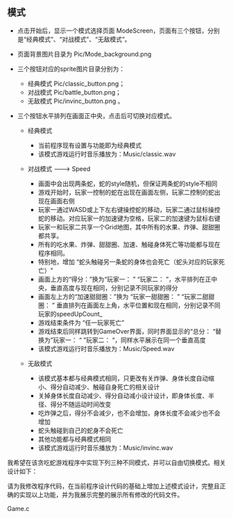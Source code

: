 ## 模式

* 点击开始后，显示一个模式选择页面 ModeScreen，页面有三个按钮，分别是“经典模式”、“对战模式”、“无敌模式”。
* 页面背景图片目录为 Pic/Mode_background.png
* 三个按钮对应的sprite图片目录分别为：
  * 经典模式  Pic/classic_button.png；
  * 对战模式  Pic/battle_button.png；
  * 无敌模式  Pic/invinc_button.png 。

* 三个按钮水平排列在画面正中央，点击后可切换对应模式。
  * 经典模式 
    * 当前程序现有设置与功能即为经典模式
    * 该模式游戏运行时音乐播放为：Music/classic.wav

  * 对战模式 ---> Speed
    * 画面中会出现两条蛇，蛇的style随机，但保证两条蛇的style不相同
    * 游戏开始时，玩家一控制的蛇在出现在画面左侧，玩家二控制的蛇出现在画面右侧
    * 玩家一通过WASD或上下左右键操控蛇的移动，玩家二通过鼠标操控蛇的移动。对应玩家一的加速键为空格，玩家二的加速键为鼠标右键
    * 玩家一和玩家二共享一个Grid地图，其中所有的水果、炸弹、甜甜圈都共享。
    * 所有的吃水果、炸弹、甜甜圈、加速、触碰身体死亡等功能都与现在程序相同。
    * 特别地，增加 “蛇头触碰另一条蛇的身体也会死亡（蛇头对应的玩家死亡）"
    * 画面上方的“得分：”换为“玩家一： ” “玩家二： ”，水平排列在正中央，垂直高度与现在相同，分别记录不同玩家的得分
    * 画面左上方的“加速甜甜圈：”换为 “玩家一甜甜圈： ” “玩家二甜甜圈： ” 垂直排列在画面左上角，水平位置和现在相同，分别记录不同玩家的speedUpCount_
    * 游戏结束条件为 “任一玩家死亡”
    * 游戏结束后同样跳转到GameOver界面，同时界面显示的“总分： “替换为”玩家一： “ ”玩家二： “，同样水平展示在同一个垂直高度
    * 该模式游戏运行时音乐播放为：Music/Speed.wav

  * 无敌模式 
    * 该模式基本都与经典模式相同，只更改有关炸弹、身体长度自动缩小、得分自动减少、触碰自身死亡的相关设计
    * 关掉身体长度自动减少、得分自动减小设计设计，即身体长度、半径、得分不随运动时间改变
    * 吃炸弹之后，得分不会减少，也不会增加，身体长度不会减少也不会增加
    * 蛇头触碰到自己的蛇身不会死亡
    * 其他功能都与经典模式相同
    * 该模式游戏运行时音乐播放为：Music/invinc.wav



我希望在该贪吃蛇游戏程序中实现下列三种不同模式，并可以自由切换模式。相关设计如下：

请为我修改程序代码，在当前程序设计代码的基础上增加上述模式设计，完整且正确的实现以上功能，并为我展示完整的展示所有修改的代码文件。

Game.c